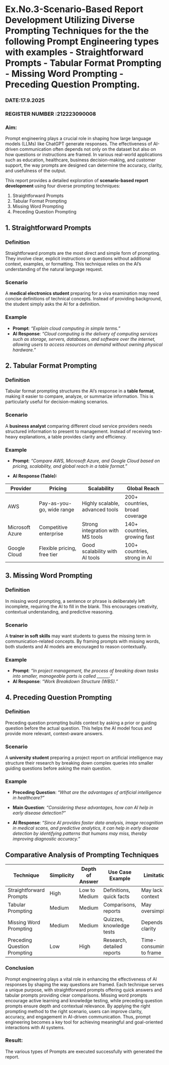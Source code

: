 # Ex.No.3-Scenario-Based Report Development Utilizing Diverse Prompting Techniques for the the following Prompt Engineering types with examples - Straightforward Prompts - Tabular Format Prompting - Missing Word Prompting - Preceding Question Prompting.

### DATE:17.9.2025                                                                       
### REGISTER NUMBER :212223090008
### Aim:

Prompt engineering plays a crucial role in shaping how large language models (LLMs) like ChatGPT generate responses. The effectiveness of AI-driven communication often depends not only on the dataset but also on how questions or instructions are framed. In various real-world applications such as education, healthcare, business decision-making, and customer support, the way prompts are designed can determine the accuracy, clarity, and usefulness of the output.

This report provides a detailed exploration of **scenario-based report development** using four diverse prompting techniques:

1. Straightforward Prompts
2. Tabular Format Prompting
3. Missing Word Prompting
4. Preceding Question Prompting


## 1. Straightforward Prompts


### Definition

Straightforward prompts are the most direct and simple form of prompting. They involve clear, explicit instructions or questions without additional context, examples, or formatting. This technique relies on the AI’s understanding of the natural language request.

### Scenario

A **medical electronics student** preparing for a viva examination may need concise definitions of technical concepts. Instead of providing background, the student simply asks the AI for a definition.

### Example

* **Prompt**: *“Explain cloud computing in simple terms.”*
* **AI Response**: *“Cloud computing is the delivery of computing services such as storage, servers, databases, and software over the internet, allowing users to access resources on demand without owning physical hardware.”*


## 2. Tabular Format Prompting


### Definition

Tabular format prompting structures the AI’s response in a **table format**, making it easier to compare, analyze, or summarize information. This is particularly useful for decision-making scenarios.

### Scenario

A **business analyst** comparing different cloud service providers needs structured information to present to management. Instead of receiving text-heavy explanations, a table provides clarity and efficiency.

### Example

* **Prompt**: *“Compare AWS, Microsoft Azure, and Google Cloud based on pricing, scalability, and global reach in a table format.”*

* **AI Response (Table):**

| Provider        | Pricing                     | Scalability                      | Global Reach                   |
| --------------- | --------------------------- | -------------------------------- | ------------------------------ |
| AWS             | Pay-as-you-go, wide range   | Highly scalable, advanced tools  | 200+ countries, broad coverage |
| Microsoft Azure | Competitive enterprise      | Strong integration with MS tools | 140+ countries, growing fast   |
| Google Cloud    | Flexible pricing, free tier | Good scalability with AI tools   | 100+ countries, strong in AI   |



## 3. Missing Word Prompting


### Definition

In missing word prompting, a sentence or phrase is deliberately left incomplete, requiring the AI to fill in the blank. This encourages creativity, contextual understanding, and predictive reasoning.

### Scenario

A **trainer in soft skills** may want students to guess the missing term in communication-related concepts. By framing prompts with missing words, both students and AI models are encouraged to reason contextually.

### Example

* **Prompt**: *“In project management, the process of breaking down tasks into smaller, manageable parts is called \_\_\_\_\_\_.”*
* **AI Response**: *“Work Breakdown Structure (WBS).”*

## 4. Preceding Question Prompting

### Definition

Preceding question prompting builds context by asking a prior or guiding question before the actual question. This helps the AI model focus and provide more relevant, context-aware answers.

### Scenario

A **university student** preparing a project report on artificial intelligence may structure their research by breaking down complex queries into smaller guiding questions before asking the main question.

### Example

* **Preceding Question**: *“What are the advantages of artificial intelligence in healthcare?”*

* **Main Question**: *“Considering these advantages, how can AI help in early disease detection?”*

* **AI Response**: *“Since AI provides faster data analysis, image recognition in medical scans, and predictive analytics, it can help in early disease detection by identifying patterns that humans may miss, thereby improving diagnostic accuracy.”*
  


## Comparative Analysis of Prompting Techniques

| Technique                    | Simplicity | Depth of Answer | Use Case Example           | Limitation              |
| ---------------------------- | ---------- | --------------- | -------------------------- | ----------------------- |
| Straightforward Prompts      | High       | Low to Medium   | Definitions, quick facts   | May lack context        |
| Tabular Prompting            | Medium     | Medium          | Comparisons, reports       | May oversimplify        |
| Missing Word Prompting       | Medium     | Medium          | Quizzes, knowledge tests   | Depends on clarity      |
| Preceding Question Prompting | Low        | High            | Research, detailed reports | Time-consuming to frame |



### Conclusion 

Prompt engineering plays a vital role in enhancing the effectiveness of AI responses by shaping the way questions are framed. Each technique serves a unique purpose, with straightforward prompts offering quick answers and tabular prompts providing clear comparisons. Missing word prompts encourage active learning and knowledge testing, while preceding question prompts ensure depth and contextual relevance. By applying the right prompting method to the right scenario, users can improve clarity, accuracy, and engagement in AI-driven communication. Thus, prompt engineering becomes a key tool for achieving meaningful and goal-oriented interactions with AI systems.


### Result: 
The various types of Prompts are executed successfully with generated the report.

